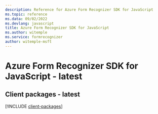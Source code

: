 ```yaml
---
description: Reference for Azure Form Recognizer SDK for JavaScript
ms.topic: reference
ms.data: 09/02/2022
ms.devlang: javascript
title: Azure Form Recognizer SDK for JavaScript
ms.author: witemple
ms.service: formrecognizer
author: witemple-msft
---
```

# Azure Form Recognizer SDK for JavaScript - latest

## Client packages - latest
[!INCLUDE [client-packages](form-recognizer-client-index.md)]